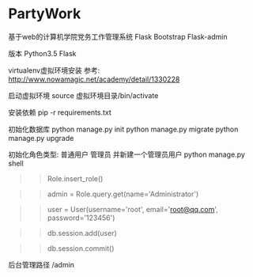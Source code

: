 # PartyWork
基于web的计算机学院党务工作管理系统
Flask Bootstrap
Flask-admin

版本
Python3.5
Flask


virtualenv虚拟环境安装
参考: http://www.nowamagic.net/academy/detail/1330228

启动虚拟环境 source 虚拟环境目录/bin/activate

安装依赖
pip -r requirements.txt


初始化数据库
python manage.py init
python manage.py migrate
python manage.py upgrade


初始化角色类型:  普通用户 管理员
并新建一个管理员用户
python manage.py shell

>> Role.insert_role()

>> admin = Role.query.get(name='Administrator')

>> user = User(username='root', email='root@qq.com', password='123456')

>> db.session.add(user)

>> db.session.commit()

后台管理路径
/admin